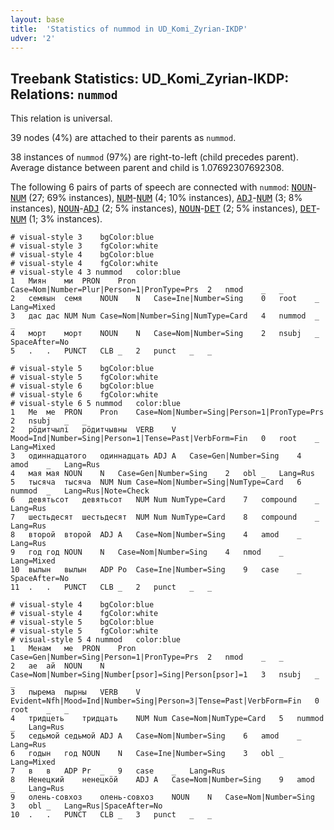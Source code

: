 ```yaml
---
layout: base
title:  'Statistics of nummod in UD_Komi_Zyrian-IKDP'
udver: '2'
---
```


## Treebank Statistics: UD_Komi_Zyrian-IKDP: Relations: `nummod`

This relation is universal.

39 nodes (4%) are attached to their parents as `nummod`.

38 instances of `nummod` (97%) are right-to-left (child precedes parent).
Average distance between parent and child is 1.07692307692308.

The following 6 pairs of parts of speech are connected with `nummod`: <tt><a href="kpv_ikdp-pos-NOUN.html">NOUN</a></tt>-<tt><a href="kpv_ikdp-pos-NUM.html">NUM</a></tt> (27; 69% instances), <tt><a href="kpv_ikdp-pos-NUM.html">NUM</a></tt>-<tt><a href="kpv_ikdp-pos-NUM.html">NUM</a></tt> (4; 10% instances), <tt><a href="kpv_ikdp-pos-ADJ.html">ADJ</a></tt>-<tt><a href="kpv_ikdp-pos-NUM.html">NUM</a></tt> (3; 8% instances), <tt><a href="kpv_ikdp-pos-NOUN.html">NOUN</a></tt>-<tt><a href="kpv_ikdp-pos-ADJ.html">ADJ</a></tt> (2; 5% instances), <tt><a href="kpv_ikdp-pos-NOUN.html">NOUN</a></tt>-<tt><a href="kpv_ikdp-pos-DET.html">DET</a></tt> (2; 5% instances), <tt><a href="kpv_ikdp-pos-DET.html">DET</a></tt>-<tt><a href="kpv_ikdp-pos-NUM.html">NUM</a></tt> (1; 3% instances).


~~~ conllu
# visual-style 3	bgColor:blue
# visual-style 3	fgColor:white
# visual-style 4	bgColor:blue
# visual-style 4	fgColor:white
# visual-style 4 3 nummod	color:blue
1	Миян	ми	PRON	Pron	Case=Nom|Number=Plur|Person=1|PronType=Prs	2	nmod	_	_
2	семяын	семя	NOUN	N	Case=Ine|Number=Sing	0	root	_	Lang=Mixed
3	дас	дас	NUM	Num	Case=Nom|Number=Sing|NumType=Card	4	nummod	_	_
4	морт	морт	NOUN	N	Case=Nom|Number=Sing	2	nsubj	_	SpaceAfter=No
5	.	.	PUNCT	CLB	_	2	punct	_	_

~~~


~~~ conllu
# visual-style 5	bgColor:blue
# visual-style 5	fgColor:white
# visual-style 6	bgColor:blue
# visual-style 6	fgColor:white
# visual-style 6 5 nummod	color:blue
1	Ме	ме	PRON	Pron	Case=Nom|Number=Sing|Person=1|PronType=Prs	2	nsubj	_	_
2	рӧдитчылі	рӧдитчывны	VERB	V	Mood=Ind|Number=Sing|Person=1|Tense=Past|VerbForm=Fin	0	root	_	Lang=Mixed
3	одиннадцатого	одиннадцать	ADJ	A	Case=Gen|Number=Sing	4	amod	_	Lang=Rus
4	мая	мая	NOUN	N	Case=Gen|Number=Sing	2	obl	_	Lang=Rus
5	тысяча	тысяча	NUM	Num	Case=Nom|Number=Sing|NumType=Card	6	nummod	_	Lang=Rus|Note=Check
6	девятьсот	девятьсот	NUM	Num	NumType=Card	7	compound	_	Lang=Rus
7	шестьдесят	шестьдесят	NUM	Num	NumType=Card	8	compound	_	Lang=Rus
8	второй	второй	ADJ	A	Case=Nom|Number=Sing	4	amod	_	Lang=Rus
9	год	год	NOUN	N	Case=Nom|Number=Sing	4	nmod	_	Lang=Mixed
10	вылын	вылын	ADP	Po	Case=Ine|Number=Sing	9	case	_	SpaceAfter=No
11	.	.	PUNCT	CLB	_	2	punct	_	_

~~~


~~~ conllu
# visual-style 4	bgColor:blue
# visual-style 4	fgColor:white
# visual-style 5	bgColor:blue
# visual-style 5	fgColor:white
# visual-style 5 4 nummod	color:blue
1	Менам	ме	PRON	Pron	Case=Gen|Number=Sing|Person=1|PronType=Prs	2	nmod	_	_
2	ае	ай	NOUN	N	Case=Nom|Number=Sing|Number[psor]=Sing|Person[psor]=1	3	nsubj	_	_
3	пырема	пырны	VERB	V	Evident=Nfh|Mood=Ind|Number=Sing|Person=3|Tense=Past|VerbForm=Fin	0	root	_	_
4	тридцеть	тридцать	NUM	Num	Case=Nom|NumType=Card	5	nummod	_	Lang=Rus
5	седьмой	седьмой	ADJ	A	Case=Nom|Number=Sing	6	amod	_	Lang=Rus
6	годын	год	NOUN	N	Case=Ine|Number=Sing	3	obl	_	Lang=Mixed
7	в	в	ADP	Pr	_	9	case	_	Lang=Rus
8	Ненецкий	ненецкӧй	ADJ	A	Case=Nom|Number=Sing	9	amod	_	Lang=Rus
9	олень-совхоз	олень-совхоз	NOUN	N	Case=Nom|Number=Sing	3	obl	_	Lang=Rus|SpaceAfter=No
10	.	.	PUNCT	CLB	_	3	punct	_	_

~~~


